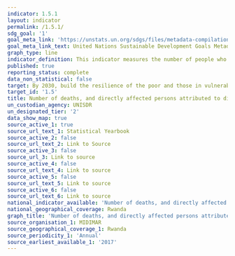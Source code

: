 ```yaml
---
indicator: 1.5.1
layout: indicator
permalink: /1.5.1/
sdg_goal: '1'
goal_meta_link: 'https://unstats.un.org/sdgs/files/metadata-compilation/Metadata-Goal-3.pdf '
goal_meta_link_text: United Nations Sustainable Development Goals Metadata (PDF 225 KB)
graph_type: line
indicator_definition: This indicator measures the number of people who died, went missing or were directly affected by disasters per 100,000 population
published: true
reporting_status: complete
data_non_statistical: false
target: By 2030, build the resilience of the poor and those in vulnerable situations and reduce their exposure and vulnerability to climate-related extreme events and other economic, social and environmental shocks and disasters
target_id: '1.5'
title: Number of deaths, and directly affected persons attributed to disasters
un_custodian_agency: UNISDR
un_designated_tier: '2'
data_show_map: true
source_active_1: true
source_url_text_1: Statistical Yearbook
source_active_2: false
source_url_text_2: Link to Source
source_active_3: false
source_url_3: Link to source
source_active_4: false
source_url_text_4: Link to source
source_active_5: false
source_url_text_5: Link to source
source_active_6: false
source_url_text_6: Link to source
national_indicator_available: 'Number of deaths, and directly affected persons attributed to disasters'
national_geographical_coverage: Rwanda
graph_title: 'Number of deaths, and directly affected persons attributed to disasters' 
source_organisation_1: MIDIMAR 
source_geographical_coverage_1: Rwanda
source_periodicity_1: 'Annual'
source_earliest_available_1: '2017'
---
```

